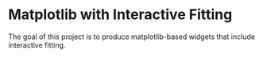 # Matplotlib with Interactive Fitting

The goal of this project is to produce matplotlib-based widgets that include
interactive fitting.
